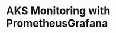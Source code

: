 # AKS Monitoring with PrometheusGrafana                                                                                                                                                                                                                                                                           
